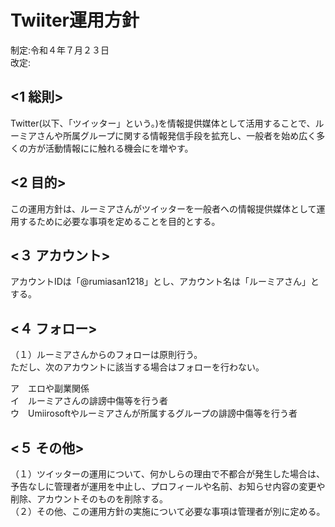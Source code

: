 # Twiiter運用方針
制定:令和４年７月２３日  
改定:

## <1 総則>
Twitter(以下、「ツイッター」という。)を情報提供媒体として活用することで、ルーミアさんや所属グループに関する情報発信手段を拡充し、一般者を始め広く多くの方が活動情報にに触れる機会にを増やす。

## <2 目的>
この運用方針は、ルーミアさんがツイッターを一般者への情報提供媒体として運用するために必要な事項を定めることを目的とする。

## <３ アカウント>
アカウントIDは「@rumiasan1218」とし、アカウント名は「ルーミアさん」とする。

## <４ フォロー>
（１）ルーミアさんからのフォローは原則行う。  
ただし、次のアカウントに該当する場合はフォローを行わない。

ア　エロや副業関係  
イ　ルーミアさんの誹謗中傷等を行う者  
ウ　Umiirosoftやルーミアさんが所属するグループの誹謗中傷等を行う者

## <５ その他>
（１）ツイッターの運用について、何かしらの理由で不都合が発生した場合は、予告なしに管理者が運用を中止し、プロフィールや名前、お知らせ内容の変更や削除、アカウントそのものを削除する。  
（２）その他、この運用方針の実施について必要な事項は管理者が別に定める。  
